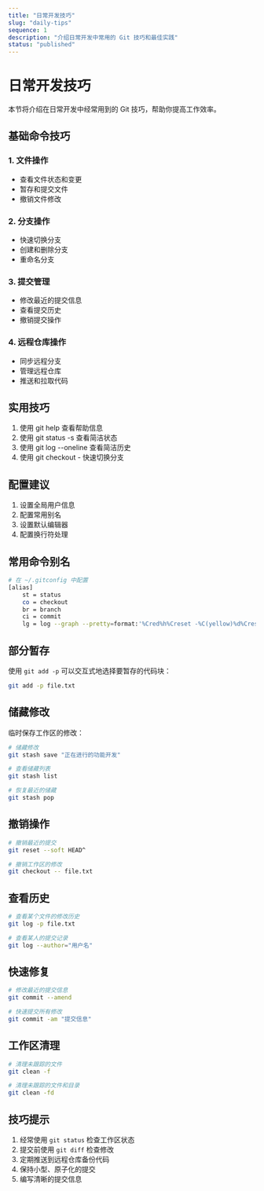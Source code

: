 ```yaml
---
title: "日常开发技巧"
slug: "daily-tips"
sequence: 1
description: "介绍日常开发中常用的 Git 技巧和最佳实践"
status: "published"
---
```


# 日常开发技巧

本节将介绍在日常开发中经常用到的 Git 技巧，帮助你提高工作效率。

## 基础命令技巧

### 1. 文件操作
- 查看文件状态和变更
- 暂存和提交文件
- 撤销文件修改

### 2. 分支操作
- 快速切换分支
- 创建和删除分支
- 重命名分支

### 3. 提交管理
- 修改最近的提交信息
- 查看提交历史
- 撤销提交操作

### 4. 远程仓库操作
- 同步远程分支
- 管理远程仓库
- 推送和拉取代码

## 实用技巧

1. 使用 git help 查看帮助信息
2. 使用 git status -s 查看简洁状态
3. 使用 git log --oneline 查看简洁历史
4. 使用 git checkout - 快速切换分支

## 配置建议

1. 设置全局用户信息
2. 配置常用别名
3. 设置默认编辑器
4. 配置换行符处理

## 常用命令别名

```bash
# 在 ~/.gitconfig 中配置
[alias]
    st = status
    co = checkout
    br = branch
    ci = commit
    lg = log --graph --pretty=format:'%Cred%h%Creset -%C(yellow)%d%Creset %s %Cgreen(%cr) %C(bold blue)<%an>%Creset'
```

## 部分暂存

使用 `git add -p` 可以交互式地选择要暂存的代码块：

```bash
git add -p file.txt
```

## 储藏修改

临时保存工作区的修改：

```bash
# 储藏修改
git stash save "正在进行的功能开发"

# 查看储藏列表
git stash list

# 恢复最近的储藏
git stash pop
```

## 撤销操作

```bash
# 撤销最近的提交
git reset --soft HEAD^

# 撤销工作区的修改
git checkout -- file.txt
```

## 查看历史

```bash
# 查看某个文件的修改历史
git log -p file.txt

# 查看某人的提交记录
git log --author="用户名"
```

## 快速修复

```bash
# 修改最近的提交信息
git commit --amend

# 快速提交所有修改
git commit -am "提交信息"
```

## 工作区清理

```bash
# 清理未跟踪的文件
git clean -f

# 清理未跟踪的文件和目录
git clean -fd
```

## 技巧提示

1. 经常使用 `git status` 检查工作区状态
2. 提交前使用 `git diff` 检查修改
3. 定期推送到远程仓库备份代码
4. 保持小型、原子化的提交
5. 编写清晰的提交信息